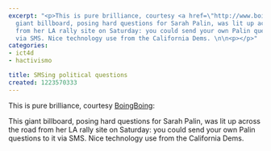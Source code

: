 ```yaml
---
excerpt: "<p>This is pure brilliance, courtesy <a href=\"http://www.boingboing.net/2008/10/08/hard-questions-for-p.html\">BoingBoing</a>:</p>\n\nThis
  giant billboard, posing hard questions for Sarah Palin, was lit up across the road
  from her LA rally site on Saturday: you could send your own Palin questions to it
  via SMS. Nice technology use from the California Dems. \n\n<p></p>"
categories:
- ict4d
- hactivismo

title: SMSing political questions
created: 1223570333
---
```

<p>This is pure brilliance, courtesy <a href="http://www.boingboing.net/2008/10/08/hard-questions-for-p.html">BoingBoing</a>:</p>

This giant billboard, posing hard questions for Sarah Palin, was lit up across the road from her LA rally site on Saturday: you could send your own Palin questions to it via SMS. Nice technology use from the California Dems. 

<p></p>
